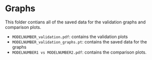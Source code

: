 # Graphs

This folder contians all of the saved data for the validation graphs and comparison plots.
- `MODELNUMBER_validation.pdf`: contains the validation plots
- `MODELNUMBER_validation_graphs.pt`: contains the saved data for the graphs
- `MODELNUMBER1 vs MODELNUMBER2.pdf`: contains the comparison plots.

